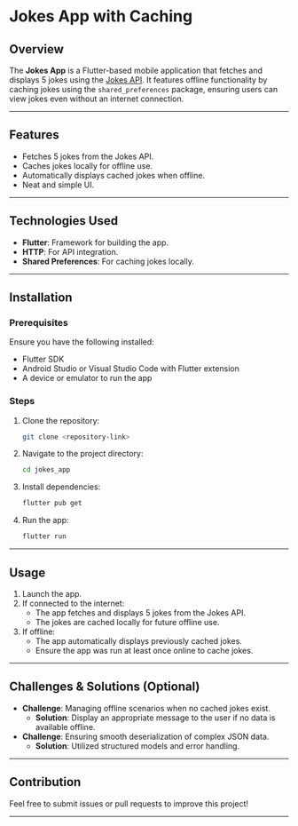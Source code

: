 # Jokes App with Caching

## Overview
The **Jokes App** is a Flutter-based mobile application that fetches and displays 5 jokes using the [Jokes API](https://v2.jokeapi.dev/). It features offline functionality by caching jokes using the `shared_preferences` package, ensuring users can view jokes even without an internet connection.

---

## Features
- Fetches 5 jokes from the Jokes API.
- Caches jokes locally for offline use.
- Automatically displays cached jokes when offline.
- Neat and simple UI.

---

## Technologies Used
- **Flutter**: Framework for building the app.
- **HTTP**: For API integration.
- **Shared Preferences**: For caching jokes locally.

---

## Installation
### Prerequisites
Ensure you have the following installed:
- Flutter SDK
- Android Studio or Visual Studio Code with Flutter extension
- A device or emulator to run the app

### Steps
1. Clone the repository:
   ```bash
   git clone <repository-link>
   ```
2. Navigate to the project directory:
   ```bash
   cd jokes_app
   ```
3. Install dependencies:
   ```bash
   flutter pub get
   ```
4. Run the app:
   ```bash
   flutter run
   ```

---

## Usage
1. Launch the app.
2. If connected to the internet:
   - The app fetches and displays 5 jokes from the Jokes API.
   - The jokes are cached locally for future offline use.
3. If offline:
   - The app automatically displays previously cached jokes.
   - Ensure the app was run at least once online to cache jokes.

---

## Challenges & Solutions (Optional)
- **Challenge**: Managing offline scenarios when no cached jokes exist.
  - **Solution**: Display an appropriate message to the user if no data is available offline.
- **Challenge**: Ensuring smooth deserialization of complex JSON data.
  - **Solution**: Utilized structured models and error handling.

---


## Contribution
Feel free to submit issues or pull requests to improve this project!

---



